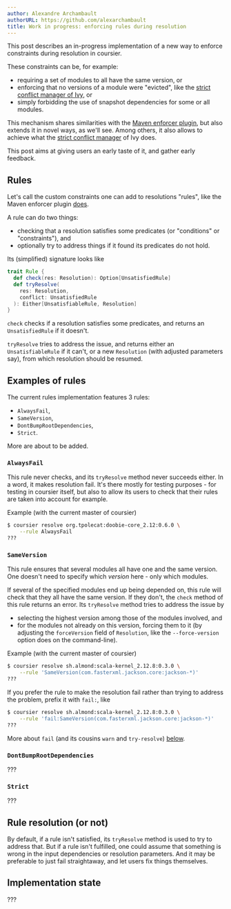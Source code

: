 ```yaml
---
author: Alexandre Archambault
authorURL: https://github.com/alexarchambault
title: Work in progress: enforcing rules during resolution
---
```


This post describes an in-progress implementation of a new way to enforce
constraints during resolution in coursier.

These constraints can be, for example:
- requiring a set of modules to all have the same version, or
- enforcing that no versions of a module were "evicted", like the [strict conflict manager of Ivy](https://ant.apache.org/ivy/history/2.5.0-rc1/settings/conflict-managers.html), or
- simply forbidding the use of snapshot dependencies for some or all modules.

This mechanism shares similarities with the
[Maven enforcer plugin](https://maven.apache.org/enforcer/maven-enforcer-plugin),
but also extends it in novel ways, as we'll see.
Among others, it also allows to achieve what the
[strict conflict manager](https://ant.apache.org/ivy/history/2.5.0-rc1/settings/conflict-managers.html)
of Ivy does.

This post aims at giving users an early taste of it, and gather early feedback.

## Rules

Let's call the custom constraints one can add to resolutions "rules",
like the Maven enforcer plugin [does](https://maven.apache.org/enforcer/enforcer-rules).

A rule can do two things:
- checking that a resolution satisfies some predicates (or "conditions" or "constraints"), and
- optionally try to address things if it found its predicates do not hold.

Its (simplified) signature looks like
```scala
trait Rule {
  def check(res: Resolution): Option[UnsatisfiedRule]
  def tryResolve(
    res: Resolution,
    conflict: UnsatisfiedRule
  ): Either[UnsatisfiableRule, Resolution]
}
```

`check` checks if a resolution satisfies some predicates, and returns an
`UnsatisfiedRule` if it doesn't.

`tryResolve` tries to address the issue, and returns either an
`UnsatisfiableRule` if it can't, or a new `Resolution` (with adjusted parameters
say), from which resolution should be resumed.

## Examples of rules

The current rules implementation features 3 rules:
- `AlwaysFail`,
- `SameVersion`,
- `DontBumpRootDependencies`,
- `Strict`.

More are about to be added.

### `AlwaysFail`

This rule never checks, and its `tryResolve` method never succeeds either.
In a word, it makes resolution fail. It's there mostly for testing purposes -
for testing in coursier itself, but also to allow its users to check that their
rules are taken into account for example.

Example (with the current master of coursier)
```bash
$ coursier resolve org.tpolecat:doobie-core_2.12:0.6.0 \
    --rule AlwaysFail
???
```

### `SameVersion`

This rule ensures that several modules all have one and the same version. One
doesn't need to specify which _version_ here - only which modules.

If several of the specified modules end up being depended on, this rule
will check that they all have the same version. If they don't, the `check`
method of this rule returns an error. Its `tryResolve` method tries to address
the issue by
- selecting the highest version among those of the modules involved, and
- for the modules not already on this version, forcing them to it (by adjusting the `forceVersion` field of `Resolution`, like the `--force-version` option does on the command-line).

Example (with the current master of coursier)
```bash
$ coursier resolve sh.almond:scala-kernel_2.12.8:0.3.0 \
    --rule 'SameVersion(com.fasterxml.jackson.core:jackson-*)'
???
```

If you prefer the rule to make the resolution fail rather than trying to
address the problem, prefix it with `fail:`, like
```bash
$ coursier resolve sh.almond:scala-kernel_2.12.8:0.3.0 \
    --rule 'fail:SameVersion(com.fasterxml.jackson.core:jackson-*)'
???
```
More about `fail` (and its cousins `warn` and `try-resolve`) [below](#rule-resolution-or-not).

### `DontBumpRootDependencies`

???

### `Strict`

???

## Rule resolution (or not)

By default, if a rule isn't satisfied, its `tryResolve` method is used to try
to address that. But if a rule isn't fulfilled, one could assume that
something is wrong in the input dependencies or resolution parameters. And
it may be preferable to just fail straightaway, and let users fix things
themselves.

## Implementation state

???
